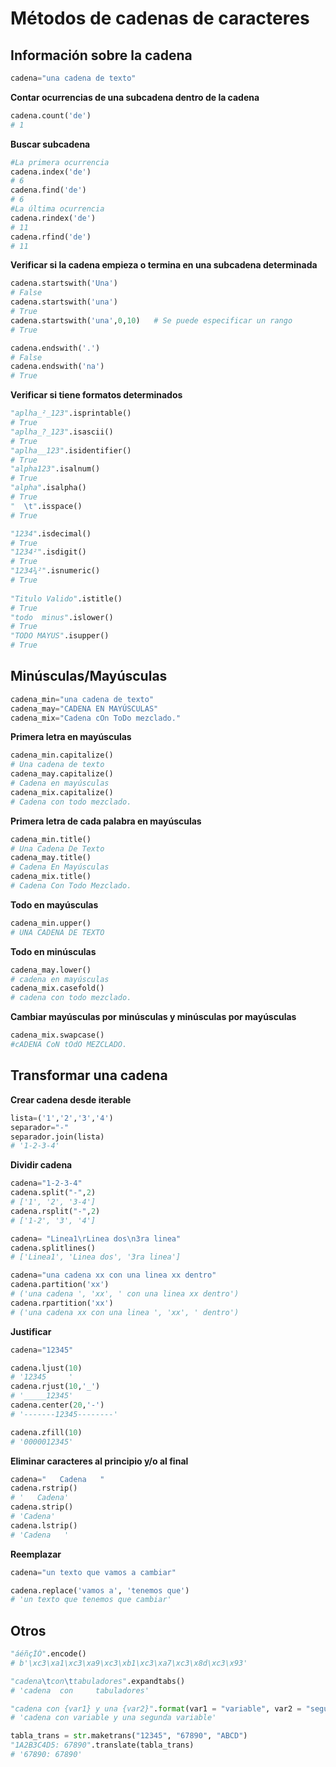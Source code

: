 # Métodos de cadenas de caracteres

## Información sobre la cadena
```python
cadena="una cadena de texto"
```

**Contar ocurrencias de una subcadena dentro de la cadena**
```python
cadena.count('de')
# 1
```

**Buscar subcadena**
```python
#La primera ocurrencia
cadena.index('de')
# 6
cadena.find('de')
# 6
#La última ocurrencia
cadena.rindex('de')
# 11
cadena.rfind('de')
# 11
```

**Verificar si la cadena empieza o termina en una subcadena determinada**
```python
cadena.startswith('Una')
# False
cadena.startswith('una')
# True
cadena.startswith('una',0,10)   # Se puede especificar un rango 
# True

cadena.endswith('.')
# False
cadena.endswith('na')
# True
```

**Verificar si tiene formatos determinados**
```python
"aplha_²_123".isprintable()
# True
"aplha_?_123".isascii()
# True
"aplha__123".isidentifier()
# True
"alpha123".isalnum()
# True
"alpha".isalpha()
# True
"  \t".isspace()
# True

"1234".isdecimal()
# True
"1234²".isdigit()
# True
"1234¾²".isnumeric()
# True
 
"Titulo Valido".istitle()
# True
"todo  minus".islower()
# True
"TODO MAYUS".isupper()
# True
```

## Minúsculas/Mayúsculas

```python
cadena_min="una cadena de texto"
cadena_may="CADENA EN MAYÚSCULAS"
cadena_mix="Cadena cOn ToDo mezclado."
```

**Primera letra en mayúsculas**
```python
cadena_min.capitalize()
# Una cadena de texto
cadena_may.capitalize()
# Cadena en mayúsculas
cadena_mix.capitalize()
# Cadena con todo mezclado.
```

**Primera letra de cada palabra en mayúsculas**
```python
cadena_min.title()
# Una Cadena De Texto
cadena_may.title()
# Cadena En Mayúsculas
cadena_mix.title()
# Cadena Con Todo Mezclado.
```

**Todo en mayúsculas**
```python
cadena_min.upper()
# UNA CADENA DE TEXTO
```

**Todo en minúsculas**
```python
cadena_may.lower()
# cadena en mayúsculas
cadena_mix.casefold()
# cadena con todo mezclado.
```

**Cambiar mayúsculas por minúsculas y minúsculas por mayúsculas**
```python
cadena_mix.swapcase()
#cADENA CoN tOdO MEZCLADO.
```

## Transformar una cadena
**Crear cadena desde iterable**
```python
lista=('1','2','3','4')
separador="-"
separador.join(lista)
# '1-2-3-4'
```

**Dividir cadena**
```python
cadena="1-2-3-4"
cadena.split("-",2)
# ['1', '2', '3-4']
cadena.rsplit("-",2)
# ['1-2', '3', '4']

cadena= "Linea1\rLinea dos\n3ra linea"
cadena.splitlines()
# ['Linea1', 'Linea dos', '3ra linea']

cadena="una cadena xx con una linea xx dentro"
cadena.partition('xx')
# ('una cadena ', 'xx', ' con una linea xx dentro')
cadena.rpartition('xx')
# ('una cadena xx con una linea ', 'xx', ' dentro')
```

**Justificar**
```python
cadena="12345"

cadena.ljust(10)
# '12345     '
cadena.rjust(10,'_')
# '_____12345'
cadena.center(20,'-')
# '-------12345--------'

cadena.zfill(10)
# '0000012345'
```

**Eliminar caracteres al principio y/o al final**
```python
cadena="   Cadena   "
cadena.rstrip()
# '   Cadena'
cadena.strip()
# 'Cadena'
cadena.lstrip()
# 'Cadena   '
```

**Reemplazar**
```python
cadena="un texto que vamos a cambiar"

cadena.replace('vamos a', 'tenemos que')
# 'un texto que tenemos que cambiar'
```

## Otros

```python
"áéñçÍÓ".encode()
# b'\xc3\xa1\xc3\xa9\xc3\xb1\xc3\xa7\xc3\x8d\xc3\x93'

"cadena\tcon\ttabuladores".expandtabs()
# 'cadena  con     tabuladores'

"cadena con {var1} y una {var2}".format(var1 = "variable", var2 = "segunda variable")
# 'cadena con variable y una segunda variable'

tabla_trans = str.maketrans("12345", "67890", "ABCD")
"1A2B3C4D5: 67890".translate(tabla_trans)
# '67890: 67890'
```